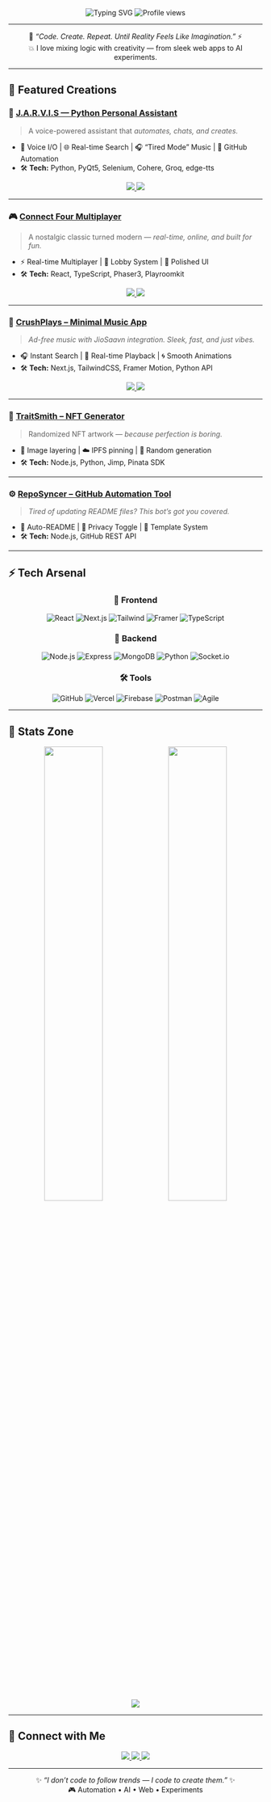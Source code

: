 <div align="center">
  
<img src="https://readme-typing-svg.demolab.com?lines=👨‍💻+Amjad+Imdad;⚡+Full-Stack+MERN+Developer;💡+Automation+%7C+AI+%7C+Creative+Coding;🎮+Turning+Ideas+into+Interactive+Reality&center=true&width=600&height=50&size=26&duration=3000" alt="Typing SVG" />

<img src="https://komarev.com/ghpvc/?username=amjadimdad00&label=Profile%20Views&color=00f5ff&style=flat-square" alt="Profile views"/>

</div>

---

<div align="center">

🧠 *“Code. Create. Repeat. Until Reality Feels Like Imagination.”* ⚡  
💥 I love mixing logic with creativity — from sleek web apps to AI experiments.

</div>

---

## 🚀 Featured Creations

### 🧠 [J.A.R.V.I.S — Python Personal Assistant](https://github.com/amjadimdad00/JARVIS)
> A voice-powered assistant that *automates, chats, and creates.*
- 🎤 Voice I/O | 🌐 Real-time Search | 🎧 “Tired Mode” Music | 🤖 GitHub Automation  
- 🛠 **Tech:** Python, PyQt5, Selenium, Cohere, Groq, edge-tts  

<p align="center">
  <a href="https://github.com/amjadimdad00/JARVIS">
    <img src="https://img.shields.io/badge/💻_View_Code-181717?style=for-the-badge&logo=github" />
  </a>
  <a href="https://www.linkedin.com/posts/amjadimdad_github-amjadimdad00jarvis-your-ai-powered-activity-7368553307021148160-HU2o">
    <img src="https://img.shields.io/badge/📝_Dev_Log-6C63FF?style=for-the-badge" />
  </a>
</p>

---

### 🎮 [Connect Four Multiplayer](https://connectfourmp.vercel.app)
> A nostalgic classic turned modern — *real-time, online, and built for fun.*
- ⚡ Real-time Multiplayer | 🧩 Lobby System | 🎨 Polished UI  
- 🛠 **Tech:** React, TypeScript, Phaser3, Playroomkit  

<p align="center">
  <a href="https://connectfourmp.vercel.app">
    <img src="https://img.shields.io/badge/🕹️_Play_Now-FF6600?style=for-the-badge" />
  </a>
  <a href="https://github.com/amjadimdad00/ConnectFourMP">
    <img src="https://img.shields.io/badge/💻_Code-181717?style=for-the-badge&logo=github" />
  </a>
</p>

---

### 🎵 [CrushPlays – Minimal Music App](https://crushplays.vercel.app)
> *Ad-free music with JioSaavn integration. Sleek, fast, and just vibes.*
- 🎧 Instant Search | 🚀 Real-time Playback | 🌀 Smooth Animations  
- 🛠 **Tech:** Next.js, TailwindCSS, Framer Motion, Python API  

<p align="center">
  <a href="https://crushplays.vercel.app">
    <img src="https://img.shields.io/badge/🚀_Live_Demo-1DB954?style=for-the-badge&logo=spotify" />
  </a>
  <a href="https://github.com/amjadimdad00/CrushPlays">
    <img src="https://img.shields.io/badge/💻_Code-181717?style=for-the-badge&logo=github" />
  </a>
</p>

---

### 🧬 [TraitSmith – NFT Generator](https://github.com/amjadimdad00/TraitSmith)
> Randomized NFT artwork — *because perfection is boring.*  
- 🎨 Image layering | ☁️ IPFS pinning | 🔁 Random generation  
- 🛠 **Tech:** Node.js, Python, Jimp, Pinata SDK  

---

### ⚙️ [RepoSyncer – GitHub Automation Tool](https://github.com/amjadimdad00/RepoSyncer)
> *Tired of updating README files? This bot’s got you covered.*  
- 📄 Auto-README | 🔐 Privacy Toggle | 🧩 Template System  
- 🛠 **Tech:** Node.js, GitHub REST API  

---

## ⚡ Tech Arsenal

<div align="center">

### 🎨 Frontend
![React](https://img.shields.io/badge/React-61DAFB?logo=react&logoColor=black)
![Next.js](https://img.shields.io/badge/Next.js-000000?logo=nextdotjs)
![Tailwind](https://img.shields.io/badge/TailwindCSS-38B2AC?logo=tailwindcss&logoColor=white)
![Framer](https://img.shields.io/badge/Framer_Motion-0055FF?logo=framer&logoColor=white)
![TypeScript](https://img.shields.io/badge/TypeScript-3178C6?logo=typescript&logoColor=white)

### 🧩 Backend
![Node.js](https://img.shields.io/badge/Node.js-339933?logo=nodedotjs&logoColor=white)
![Express](https://img.shields.io/badge/Express.js-000000?logo=express&logoColor=white)
![MongoDB](https://img.shields.io/badge/MongoDB-47A248?logo=mongodb&logoColor=white)
![Python](https://img.shields.io/badge/Python-3776AB?logo=python&logoColor=white)
![Socket.io](https://img.shields.io/badge/Socket.io-010101?logo=socket.io&logoColor=white)

### 🛠 Tools
![GitHub](https://img.shields.io/badge/GitHub-181717?logo=github)
![Vercel](https://img.shields.io/badge/Vercel-000000?logo=vercel)
![Firebase](https://img.shields.io/badge/Firebase-FFCA28?logo=firebase&logoColor=black)
![Postman](https://img.shields.io/badge/Postman-FF6C37?logo=postman&logoColor=white)
![Agile](https://img.shields.io/badge/Agile_Dev-FF0066)

</div>

---

## 🌌 Stats Zone

<div align="center">
  <img width="48%" src="https://github-readme-stats.vercel.app/api?username=amjadimdad00&show_icons=true&theme=tokyonight&hide_border=true&count_private=true" />
  <img width="48%" src="https://github-readme-streak-stats.herokuapp.com/?user=amjadimdad00&theme=tokyonight&hide_border=true" />
</div>

<p align="center">
  <img src="https://github-readme-activity-graph.vercel.app/graph?username=amjadimdad00&theme=react-dark&hide_border=true&area=true&bg_color=0D1117&color=00F5FF&line=00F5FF&point=FFFFFF" />
</p>

---

## 💫 Connect with Me

<p align="center">
  <a href="https://linkedin.com/in/amjadimdad">
    <img src="https://img.shields.io/badge/Let's_Connect-0A66C2?style=for-the-badge&logo=linkedin" />
  </a>
  <a href="mailto:amjadimdad65@gmail.com">
    <img src="https://img.shields.io/badge/Email_Me-D14836?style=for-the-badge&logo=gmail&logoColor=white" />
  </a>
  <a href="https://amjadimdad00.vercel.app">
    <img src="https://img.shields.io/badge/🌐_Portfolio-FF4088?style=for-the-badge&logo=vercel" />
  </a>
</p>

---

<div align="center">
  
✨ *“I don’t code to follow trends — I code to create them.”* ✨  
🎮 Automation • AI • Web • Experiments

</div>
